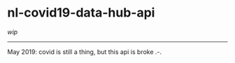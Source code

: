 # nl-covid19-data-hub-api

_wip_

----

May 2019: covid is still a thing, but this api is broke .-.
